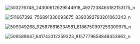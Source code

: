 ![503276748_24300612929544918_4927238465182153175_n](https://github.com/user-attachments/assets/81afdd9d-a015-4613-a9af-1d09c4cdc073)

![511667392_756891330093675_8390392793201063343_n](https://github.com/user-attachments/assets/b826ca1e-9ddc-4d80-92a7-ebf1b5efcbbf)

![509349268_925876816334581_8186750997259309975_n](https://github.com/user-attachments/assets/84f73519-d2cc-4090-ab95-fc1d6d3d071a)

![509589647_641743312259323_8157779858848453662_n](https://github.com/user-attachments/assets/753f3007-a7e4-4e7b-9710-eb55cbda4216)
